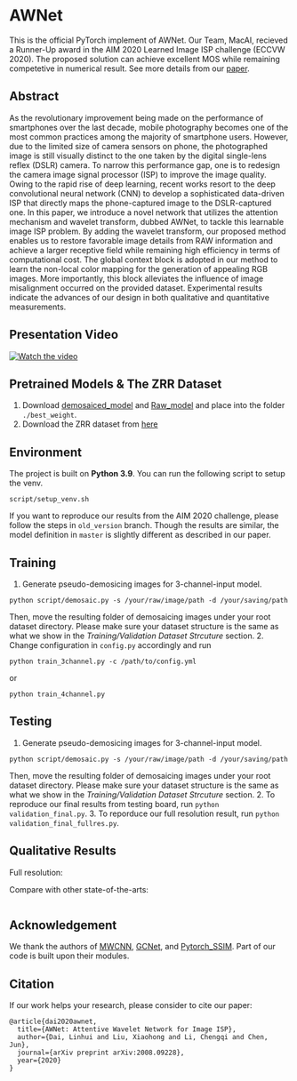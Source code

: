 # AWNet

This is the official PyTorch implement of AWNet. Our Team, MacAI, recieved a Runner-Up award in the AIM 2020 Learned Image ISP challenge (ECCVW 2020). The proposed solution can achieve excellent MOS while remaining competetive in numerical result. See more details from our [paper](https://arxiv.org/abs/2008.09228).

## Abstract
As the revolutionary improvement being made on the performance of smartphones over the last decade, mobile photography becomes one of the most common practices among the majority of smartphone users. However, due to the limited size of camera sensors on phone, the photographed image is still visually distinct to the one taken by the digital single-lens reflex (DSLR) camera. To narrow this performance gap, one is to redesign the camera image signal processor (ISP) to improve the image quality. Owing to the rapid rise of deep learning, recent works resort to the deep convolutional neural network (CNN) to develop a sophisticated data-driven ISP that directly maps the phone-captured image to the DSLR-captured one. In this paper, we introduce a novel network that utilizes the attention mechanism and wavelet transform, dubbed AWNet, to tackle this learnable image ISP problem. By adding the wavelet transform, our proposed method enables us to restore favorable image details from RAW information and achieve a larger receptive field while remaining high efficiency in terms of computational cost. The global context block is adopted in our method to learn the non-local color mapping for the generation of appealing RGB images. More importantly, this block alleviates the influence of image misalignment occurred on the provided dataset. Experimental results indicate the advances of our design in both qualitative and quantitative measurements.

## Presentation Video
[![Watch the video](https://img.youtube.com/vi/HlrzVFMUwCQ/0.jpg)](https://youtu.be/HlrzVFMUwCQ)

## Pretrained Models & The ZRR Dataset
1. Download [demosaiced_model](https://drive.google.com/file/d/1uhohG6cYkM_-W4dGLl8yGlo85UMF6KEK/view?usp=sharing) and [Raw_model](https://drive.google.com/file/d/1jBwEm7_zbU55qOlGAVuOAQ8BIwx2g7Fw/view?usp=sharing) and place into the folder ```./best_weight```.
2. Download the ZRR dataset from [here](https://competitions.codalab.org/competitions/24718)

## Environment
The project is built on **Python 3.9**. You can run the following script to setup the venv.
```
script/setup_venv.sh
```

If you want to reproduce our results from the AIM 2020 challenge, please follow the steps in ```old_version``` branch. Though the results are similar, the model definition in ```master``` is slightly different as described in our paper.

## Training
1. Generate pseudo-demosicing images for 3-channel-input model.
```
python script/demosaic.py -s /your/raw/image/path -d /your/saving/path
```
Then, move the resulting folder of demosaicing images under your root dataset directory. Please make sure your dataset structure is the same as what we show in the <em>Training/Validation Dataset Strcuture</em> section.
2. Change configuration in `config.py` accordingly and run

```python train_3channel.py -c /path/to/config.yml```

or

```python train_4channel.py```

## Testing
1. Generate pseudo-demosicing images for 3-channel-input model.
```
python script/demosaic.py -s /your/raw/image/path -d /your/saving/path
```
Then, move the resulting folder of demosaicing images under your root dataset directory.
Please make sure your dataset structure is the same as what we show in the <em>Training/Validation Dataset Strcuture</em> section.
2. To reproduce our final results from testing board, run ```python validation_final.py```.
3. To reporduce our full resolution result, run ```python validation_final_fullres.py```.

## Qualitative Results
Full resolution:
<img alt="" src="/images/qualitative.png" style="display: inline-block;" />

Compare with other state-of-the-arts:
<div style="text-align: center">
<img alt="" src="/images/qualitative2.png" style="display: inline-block;" />
</div>

## Acknowledgement
We thank the authors of [MWCNN](https://github.com/lpj0/MWCNN.git), [GCNet](https://github.com/xvjiarui/GCNet.git), and [Pytorch_SSIM](https://github.com/Po-Hsun-Su/pytorch-ssim). Part of our code is built upon their modules.

## Citation
If our work helps your research, please consider to cite our paper:
```
@article{dai2020awnet,
  title={AWNet: Attentive Wavelet Network for Image ISP},
  author={Dai, Linhui and Liu, Xiaohong and Li, Chengqi and Chen, Jun},
  journal={arXiv preprint arXiv:2008.09228},
  year={2020}
}
```
